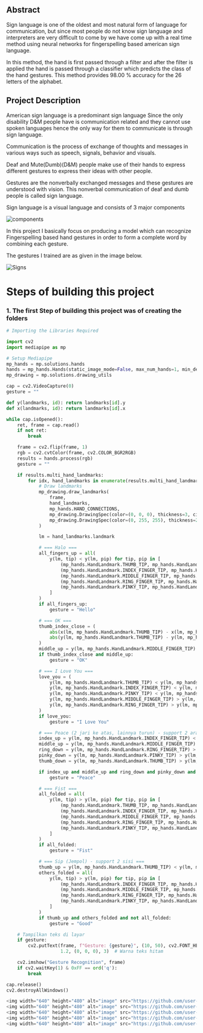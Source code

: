 ## Abstract

Sign language is one of the oldest and most natural form of language for communication, but since most people do not know sign language and interpreters are very difficult to come by we have come up with a real time method using neural networks for fingerspelling based american sign language.
 
In this method, the hand is first passed through a filter and after the filter is applied the hand is passed through a classifier which predicts the class of the hand gestures. This method provides 98.00 % accuracy for the 26 letters of the alphabet.

## Project Description

American sign language is a predominant sign language Since the only disability D&M people have is communication related and they cannot use spoken languages hence the only way for them to communicate is through sign language. 

Communication is the process of exchange of thoughts and messages in various ways such as speech, signals, behavior and visuals. 

Deaf and Mute(Dumb)(D&M) people make use of their hands to express different gestures to express their ideas with other people. 

Gestures are the nonverbally exchanged messages and these gestures are understood with vision. This nonverbal communication of deaf and dumb people is called sign language. 

Sign language is a visual language and consists of 3 major components 

![components](images/components.jpg)

In this project I basically focus on producing a model which can recognize Fingerspelling based hand gestures in order to form a complete word by combining each gesture. 

The gestures I  trained are as given in the image below.

![Signs](images/signs.jpg)

# Steps of building this project

### 1. The first Step of building this project was of creating the folders

``` python
# Importing the Libraries Required

import cv2
import mediapipe as mp

# Setup Mediapipe
mp_hands = mp.solutions.hands
hands = mp_hands.Hands(static_image_mode=False, max_num_hands=1, min_detection_confidence=0.7)
mp_drawing = mp.solutions.drawing_utils

cap = cv2.VideoCapture(0)
gesture = ""

def y(landmarks, id): return landmarks[id].y
def x(landmarks, id): return landmarks[id].x

while cap.isOpened():
    ret, frame = cap.read()
    if not ret:
        break

    frame = cv2.flip(frame, 1)
    rgb = cv2.cvtColor(frame, cv2.COLOR_BGR2RGB)
    results = hands.process(rgb)
    gesture = ""

    if results.multi_hand_landmarks:
        for idx, hand_landmarks in enumerate(results.multi_hand_landmarks):
            # Draw landmarks
            mp_drawing.draw_landmarks(
                frame,
                hand_landmarks,
                mp_hands.HAND_CONNECTIONS,
                mp_drawing.DrawingSpec(color=(0, 0, 0), thickness=3, circle_radius=2),  # Titik hitam
                mp_drawing.DrawingSpec(color=(0, 255, 255), thickness=2)               # Garis kuning
            )

            lm = hand_landmarks.landmark

            # === Halo ===
            all_fingers_up = all(
                y(lm, tip) < y(lm, pip) for tip, pip in [
                    (mp_hands.HandLandmark.THUMB_TIP, mp_hands.HandLandmark.THUMB_IP),
                    (mp_hands.HandLandmark.INDEX_FINGER_TIP, mp_hands.HandLandmark.INDEX_FINGER_PIP),
                    (mp_hands.HandLandmark.MIDDLE_FINGER_TIP, mp_hands.HandLandmark.MIDDLE_FINGER_PIP),
                    (mp_hands.HandLandmark.RING_FINGER_TIP, mp_hands.HandLandmark.RING_FINGER_PIP),
                    (mp_hands.HandLandmark.PINKY_TIP, mp_hands.HandLandmark.PINKY_PIP),
                ]
            )
            if all_fingers_up:
                gesture = "Hello"

            # === OK ===
            thumb_index_close = (
                abs(x(lm, mp_hands.HandLandmark.THUMB_TIP) - x(lm, mp_hands.HandLandmark.INDEX_FINGER_TIP)) < 0.05 and
                abs(y(lm, mp_hands.HandLandmark.THUMB_TIP) - y(lm, mp_hands.HandLandmark.INDEX_FINGER_TIP)) < 0.05
            )
            middle_up = y(lm, mp_hands.HandLandmark.MIDDLE_FINGER_TIP) < y(lm, mp_hands.HandLandmark.MIDDLE_FINGER_PIP)
            if thumb_index_close and middle_up:
                gesture = "OK"

            # === I Love You ===
            love_you = (
                y(lm, mp_hands.HandLandmark.THUMB_TIP) < y(lm, mp_hands.HandLandmark.THUMB_IP) and
                y(lm, mp_hands.HandLandmark.INDEX_FINGER_TIP) < y(lm, mp_hands.HandLandmark.INDEX_FINGER_PIP) and
                y(lm, mp_hands.HandLandmark.PINKY_TIP) < y(lm, mp_hands.HandLandmark.PINKY_PIP) and
                y(lm, mp_hands.HandLandmark.MIDDLE_FINGER_TIP) > y(lm, mp_hands.HandLandmark.MIDDLE_FINGER_PIP) and
                y(lm, mp_hands.HandLandmark.RING_FINGER_TIP) > y(lm, mp_hands.HandLandmark.RING_FINGER_PIP)
            )
            if love_you:
                gesture = "I Love You"

            # === Peace (2 jari ke atas, lainnya turun) - support 2 arah
            index_up = y(lm, mp_hands.HandLandmark.INDEX_FINGER_TIP) < y(lm, mp_hands.HandLandmark.INDEX_FINGER_PIP)
            middle_up = y(lm, mp_hands.HandLandmark.MIDDLE_FINGER_TIP) < y(lm, mp_hands.HandLandmark.MIDDLE_FINGER_PIP)
            ring_down = y(lm, mp_hands.HandLandmark.RING_FINGER_TIP) > y(lm, mp_hands.HandLandmark.RING_FINGER_PIP)
            pinky_down = y(lm, mp_hands.HandLandmark.PINKY_TIP) > y(lm, mp_hands.HandLandmark.PINKY_PIP)
            thumb_down = y(lm, mp_hands.HandLandmark.THUMB_TIP) > y(lm, mp_hands.HandLandmark.THUMB_IP)

            if index_up and middle_up and ring_down and pinky_down and thumb_down:
                gesture = "Peace"

            # === Fist ===
            all_folded = all(
                y(lm, tip) > y(lm, pip) for tip, pip in [
                    (mp_hands.HandLandmark.THUMB_TIP, mp_hands.HandLandmark.THUMB_IP),
                    (mp_hands.HandLandmark.INDEX_FINGER_TIP, mp_hands.HandLandmark.INDEX_FINGER_PIP),
                    (mp_hands.HandLandmark.MIDDLE_FINGER_TIP, mp_hands.HandLandmark.MIDDLE_FINGER_PIP),
                    (mp_hands.HandLandmark.RING_FINGER_TIP, mp_hands.HandLandmark.RING_FINGER_PIP),
                    (mp_hands.HandLandmark.PINKY_TIP, mp_hands.HandLandmark.PINKY_PIP),
                ]
            )
            if all_folded:
                gesture = "Fist"

            # === Sip (Jempol) - support 2 sisi ===
            thumb_up = y(lm, mp_hands.HandLandmark.THUMB_TIP) < y(lm, mp_hands.HandLandmark.THUMB_IP)
            others_folded = all(
                y(lm, tip) > y(lm, pip) for tip, pip in [
                    (mp_hands.HandLandmark.INDEX_FINGER_TIP, mp_hands.HandLandmark.INDEX_FINGER_PIP),
                    (mp_hands.HandLandmark.MIDDLE_FINGER_TIP, mp_hands.HandLandmark.MIDDLE_FINGER_PIP),
                    (mp_hands.HandLandmark.RING_FINGER_TIP, mp_hands.HandLandmark.RING_FINGER_PIP),
                    (mp_hands.HandLandmark.PINKY_TIP, mp_hands.HandLandmark.PINKY_PIP),
                ]
            )
            if thumb_up and others_folded and not all_folded:
                gesture = "Good"

    # Tampilkan teks di layar
    if gesture:
        cv2.putText(frame, f"Gesture: {gesture}", (10, 50), cv2.FONT_HERSHEY_SIMPLEX,
                    1.2, (0, 0, 0), 3)  # Warna teks hitam

    cv2.imshow("Gesture Recognition", frame)
    if cv2.waitKey(1) & 0xFF == ord('q'):
        break

cap.release()
cv2.destroyAllWindows()

<img width="640" height="480" alt="image" src="https://github.com/user-attachments/assets/775978f9-2bd2-49c0-a913-8bbd90fb7ad1" />
<img width="640" height="480" alt="image" src="https://github.com/user-attachments/assets/a7ac8559-7776-4164-b4ad-7c4741328a89" />
<img width="640" height="480" alt="image" src="https://github.com/user-attachments/assets/527caa4f-a5e2-467c-8079-7cb5a44a10e8" />
<img width="640" height="480" alt="image" src="https://github.com/user-attachments/assets/fe959592-85ea-4e69-8519-bd0ee993154c" />
<img width="640" height="480" alt="image" src="https://github.com/user-attachments/assets/02a0c45a-51ca-49f5-a73f-e31c56c488a4" />





